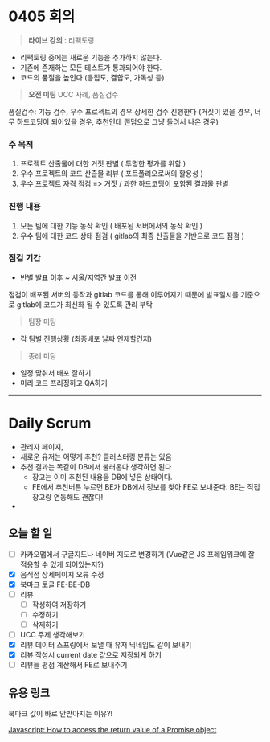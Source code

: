 # 0405 회의

> **라이브 강의**
: 리팩토링

- 리팩토링 중에는 새로운 기능을 추가하지 않는다.
- 기존에 존재하는 모든 테스트가 통과되어야 한다.
- 코드의 품질을 높인다 (응집도, 결합도, 가독성 등)

> **오전 미팅**
UCC 사례, 품질검수

품질검수: 기능 검수, 우수 프로젝트의 경우 상세한 검수 진행한다 (거짓이 있을 경우, 너무 하드코딩이 되어있을 경우, 추천인데 랜덤으로 그냥 돌려서 나온 경우)

### 주 목적

1. 프로젝트 산출물에 대한 거짓 판별 ( 투명한 평가를 위함 )
2. 우수 프로젝트의 코드 산출물 리뷰 ( 포트폴리오로써의 활용성 )
3. 우수 프로젝트 자격 점검 => 거짓 / 과한 하드코딩이 포함된 결과물 판별

### 진행 내용

1. 모든 팀에 대한 기능 동작 확인 ( 배포된 서버에서의 동작 확인 )
2. 우수 팀에 대한 코드 상태 점검 ( gitlab의 최종 산출물을 기반으로 코드 점검 )

### 점검 기간

- 반별 발표 이후 ~ 서울/지역간 발표 이전

점검이 배포된 서버의 동작과 gitlab 코드를 통해 이루어지기 때문에 발표일시를 기준으로 
gitlab에 코드가 최신화 될 수 있도록 관리 부탁

> 팀장 미팅

- 각  팀별 진행상황 (최종배포 날짜 언제할건지)

> 종례 미팅

- 일정 맞춰서 배포 잘하기
- 미리 코드 프리징하고 QA하기

---

# Daily Scrum

- 관리자 페이지,
- 새로운 유저는 어떻게 추천? 클러스터링 분류는 있음
- 추천 결과는 똑같이 DB에서 불러온다 생각하면 된다
    - 장고는 이미 추천된 내용을 DB에 넣은 상태이다.
    - FE에서 추천버튼 누르면 BE가 DB에서 정보를 찾아 FE로 보내준다. BE는 직접 장고랑 연동해도 괜찮다!
- 

## 오늘 할 일

- [ ]  카카오맵에서 구글지도나 네이버 지도로 변경하기 (Vue같은 JS 프레임워크에 잘 적용할 수 있게 되어있는지?)
- [x]  음식점 상세페이지 오류 수정
- [x]  북마크 토글 FE-BE-DB
- [ ]  리뷰
    - [ ]  작성하여 저장하기
    - [ ]  수정하기
    - [ ]  삭제하기
- [ ]  UCC 주제 생각해보기
- [x]  리뷰 데이터 스프링에서 보낼 때 유저 닉네임도 같이 보내기
- [x]  리뷰 작성시 current date 값으로 저장되게 하기
- [ ]  리뷰들 평점 계산해서 FE로 보내주기

## 유용 링크

북마크 값이 바로 안받아지는 이유?!

[Javascript: How to access the return value of a Promise object](https://dev.to/ramonak/javascript-how-to-access-the-return-value-of-a-promise-object-1bck)